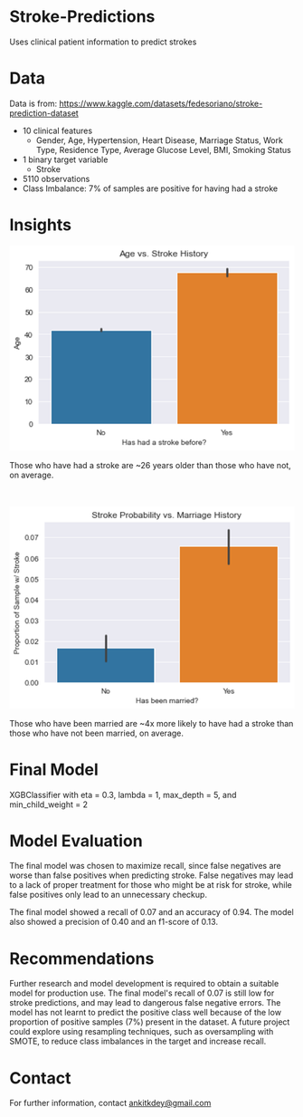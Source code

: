 # Stroke-Predictions
Uses clinical patient information to predict strokes

# Data
Data is from: https://www.kaggle.com/datasets/fedesoriano/stroke-prediction-dataset
- 10 clinical features
  - Gender, Age, Hypertension, Heart Disease, Marriage Status, Work Type, Residence Type, Average Glucose Level, BMI, Smoking Status
- 1 binary target variable
  - Stroke
- 5110 observations
- Class Imbalance: 7% of samples are positive for having had a stroke

# Insights
![Age vs. Stroke History](age_stroke.png)

Those who have had a stroke are ~26 years older than those who have not, on average.
<br />
<br />
<br />

![Marriage vs. Stroke History](marriage_stroke.png)

Those who have been married are ~4x more likely to have had a stroke than those who have not been married, on average.

# Final Model
XGBClassifier with eta = 0.3, lambda = 1, max_depth = 5, and min_child_weight = 2

# Model Evaluation
The final model was chosen to maximize recall, since false negatives are worse than false positives when predicting stroke. False negatives may lead to a lack of proper treatment for those who might be at risk for stroke, while false positives only lead to an unnecessary checkup.

The final model showed a recall of 0.07 and an accuracy of 0.94. The model also showed a precision of 0.40 and an f1-score of 0.13.

# Recommendations
Further research and model development is required to obtain a suitable model for production use. The final model's recall of 0.07 is still low for stroke predictions, and may lead to dangerous false negative errors. The model has not learnt to predict the positive class well because of the low proportion of positive samples (7%) present in the dataset. A future project could explore using resampling techniques, such as oversampling with SMOTE, to reduce class imbalances in the target and increase recall.

# Contact
For further information, contact ankitkdey@gmail.com
